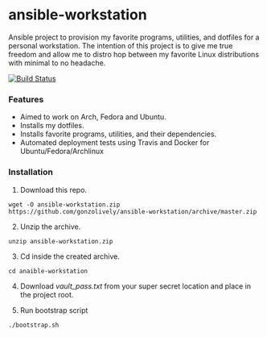 # ansible-workstation
Ansible project to provision my favorite programs, utilities, and dotfiles for a personal workstation. The intention of this project is to give me true freedom and allow me to distro hop between my favorite Linux distributions with minimal to no headache.

[![Build Status](https://travis-ci.com/gonzolively/ansible-workstation.svg?branch=master)](https://travis-ci.com/gonzolively/ansible-workstation)
### Features
- Aimed to work on Arch, Fedora and Ubuntu.
- Installs my dotfiles.
- Installs favorite programs, utilities, and their dependencies.
- Automated deployment tests using Travis and Docker for Ubuntu/Fedora/Archlinux

### Installation
1. Download this repo.

`wget -O ansible-workstation.zip https://github.com/gonzolively/ansible-workstation/archive/master.zip`

2. Unzip the archive.

`unzip ansible-workstation.zip`

3. Cd inside the created archive.

`cd anaible-workstation`

4. Download *vault_pass.txt* from your super secret location and place in the project root.

5. Run bootstrap script

`./bootstrap.sh`
